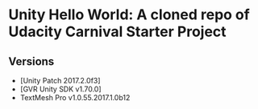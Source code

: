 # Unity Hello World: A cloned repo of Udacity Carnival Starter Project

## Versions
- [Unity Patch 2017.2.0f3]
- [GVR Unity SDK v1.70.0]
- TextMesh Pro v1.0.55.2017.1.0b12